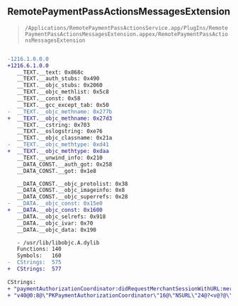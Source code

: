 ## RemotePaymentPassActionsMessagesExtension

> `/Applications/RemotePaymentPassActionsService.app/PlugIns/RemotePaymentPassActionsMessagesExtension.appex/RemotePaymentPassActionsMessagesExtension`

```diff

-1216.1.0.0.0
+1216.6.1.0.0
   __TEXT.__text: 0x868c
   __TEXT.__auth_stubs: 0x490
   __TEXT.__objc_stubs: 0x2060
   __TEXT.__objc_methlist: 0x5c8
   __TEXT.__const: 0x58
   __TEXT.__gcc_except_tab: 0x50
-  __TEXT.__objc_methname: 0x277b
+  __TEXT.__objc_methname: 0x27d3
   __TEXT.__cstring: 0x703
   __TEXT.__oslogstring: 0xe76
   __TEXT.__objc_classname: 0x21a
-  __TEXT.__objc_methtype: 0xd41
+  __TEXT.__objc_methtype: 0xdaa
   __TEXT.__unwind_info: 0x210
   __DATA_CONST.__auth_got: 0x258
   __DATA_CONST.__got: 0x1e8

   __DATA_CONST.__objc_protolist: 0x38
   __DATA_CONST.__objc_imageinfo: 0x8
   __DATA_CONST.__objc_superrefs: 0x28
-  __DATA.__objc_const: 0x15e0
+  __DATA.__objc_const: 0x1600
   __DATA.__objc_selrefs: 0x918
   __DATA.__objc_ivar: 0x70
   __DATA.__objc_data: 0x190

   - /usr/lib/libobjc.A.dylib
   Functions: 140
   Symbols:   160
-  CStrings:  575
+  CStrings:  577
 
CStrings:
+ "paymentAuthorizationCoordinator:didRequestMerchantSessionWithURL:merchantSessionUpdate:"
+ "v40@0:8@\"PKPaymentAuthorizationCoordinator\"16@\"NSURL\"24@?<v@?@\"PKPaymentRequestMerchantSessionUpdate\">32"

```
